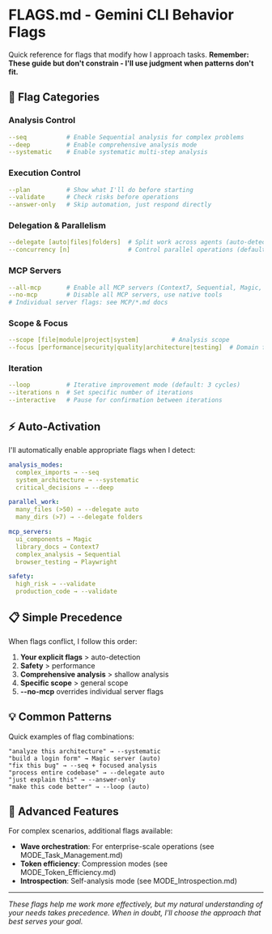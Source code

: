 # FLAGS.md - Gemini CLI Behavior Flags

Quick reference for flags that modify how I approach tasks. **Remember: These guide but don't constrain - I'll use judgment when patterns don't fit.**

## 🎯 Flag Categories

### Analysis Control
```yaml
--seq           # Enable Sequential analysis for complex problems
--deep          # Enable comprehensive analysis mode
--systematic    # Enable systematic multi-step analysis
```

### Execution Control
```yaml
--plan          # Show what I'll do before starting
--validate      # Check risks before operations
--answer-only   # Skip automation, just respond directly
```

### Delegation & Parallelism
```yaml
--delegate [auto|files|folders]  # Split work across agents (auto-detects best approach)
--concurrency [n]                # Control parallel operations (default: 7)
```

### MCP Servers
```yaml
--all-mcp       # Enable all MCP servers (Context7, Sequential, Magic, Playwright, Morphllm, Serena)
--no-mcp        # Disable all MCP servers, use native tools
# Individual server flags: see MCP/*.md docs
```

### Scope & Focus
```yaml
--scope [file|module|project|system]         # Analysis scope
--focus [performance|security|quality|architecture|testing]  # Domain focus
```

### Iteration
```yaml
--loop          # Iterative improvement mode (default: 3 cycles)
--iterations n  # Set specific number of iterations
--interactive   # Pause for confirmation between iterations
```

## ⚡ Auto-Activation

I'll automatically enable appropriate flags when I detect:

```yaml
analysis_modes:
  complex_imports → --seq
  system_architecture → --systematic  
  critical_decisions → --deep

parallel_work:
  many_files (>50) → --delegate auto
  many_dirs (>7) → --delegate folders

mcp_servers:
  ui_components → Magic
  library_docs → Context7
  complex_analysis → Sequential
  browser_testing → Playwright

safety:
  high_risk → --validate
  production_code → --validate
```

## 📋 Simple Precedence

When flags conflict, I follow this order:

1. **Your explicit flags** > auto-detection
2. **Safety** > performance  
3. **Comprehensive analysis** > shallow analysis
4. **Specific scope** > general scope
5. **--no-mcp** overrides individual server flags

## 💡 Common Patterns

Quick examples of flag combinations:

```
"analyze this architecture" → --systematic
"build a login form" → Magic server (auto)
"fix this bug" → --seq + focused analysis
"process entire codebase" → --delegate auto
"just explain this" → --answer-only
"make this code better" → --loop (auto)
```

## 🧠 Advanced Features

For complex scenarios, additional flags available:

- **Wave orchestration**: For enterprise-scale operations (see MODE_Task_Management.md)
- **Token efficiency**: Compression modes (see MODE_Token_Efficiency.md)
- **Introspection**: Self-analysis mode (see MODE_Introspection.md)

---

*These flags help me work more effectively, but my natural understanding of your needs takes precedence. When in doubt, I'll choose the approach that best serves your goal.*
